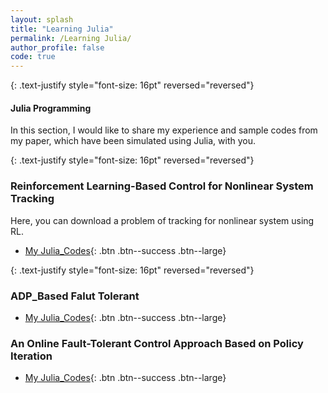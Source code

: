 ```yaml
---
layout: splash
title: "Learning Julia"
permalink: /Learning Julia/
author_profile: false
code: true
---
```



{: .text-justify style="font-size: 16pt" reversed="reversed"}
#### Julia Programming
In this section, I would like to share my experience and sample codes from my paper, which have been simulated using Julia, with you.

{: .text-justify style="font-size: 16pt" reversed="reversed"}
### Reinforcement Learning-Based Control for Nonlinear System Tracking
Here, you can download a problem of tracking for nonlinear system using RL.
- [My Julia_Codes](https://farshad-rahimi.github.io/FarshadRahimi/files/Julia_My_code.rar){: .btn .btn--success .btn--large}

{: .text-justify style="font-size: 16pt" reversed="reversed"}
### ADP_Based Falut Tolerant
- [My Julia_Codes](https://farshad-rahimi.github.io/FarshadRahimi/files/Simulation_Julia_ADP.rar){: .btn .btn--success .btn--large}


### An Online Fault-Tolerant Control Approach Based on Policy Iteration
- [My Julia_Codes](https://farshad-rahimi.github.io/FarshadRahimi/files/Simulation.rar){: .btn .btn--success .btn--large}



